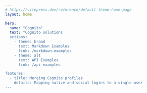 ```yaml
---
# https://vitepress.dev/reference/default-theme-home-page
layout: home

hero:
  name: "Cognito"
  text: "Cognito solutions
  actions:
    - theme: brand
      text: Markdown Examples
      link: /markdown-examples
    - theme: alt
      text: API Examples
      link: /api-examples

features:
  - title: Merging Cognito profiles
    details: Mapping native and social logins to a single user
---
```


